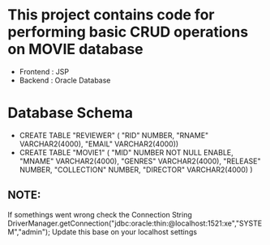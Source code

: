# This project contains code for performing basic CRUD operations on  MOVIE database

* Frontend : JSP
* Backend : Oracle Database
 
# Database Schema
 * CREATE TABLE  "REVIEWER" (	"RID" NUMBER, "RNAME" VARCHAR2(4000), "EMAIL" VARCHAR2(4000))
 * CREATE TABLE  "MOVIE1" (	"MID" NUMBER NOT NULL ENABLE, 	"MNAME" VARCHAR2(4000), 	"GENRES" VARCHAR2(4000), "RELEASE" NUMBER,   "COLLECTION" NUMBER, 	"DIRECTOR" VARCHAR2(4000) )


## NOTE:
If somethings went wrong check the Connection String
DriverManager.getConnection("jdbc:oracle:thin:@localhost:1521:xe","SYSTEM","admin");
Update this base on your localhost settings


